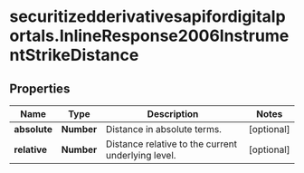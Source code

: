 # securitizedderivativesapifordigitalportals.InlineResponse2006InstrumentStrikeDistance

## Properties

Name | Type | Description | Notes
------------ | ------------- | ------------- | -------------
**absolute** | **Number** | Distance in absolute terms. | [optional] 
**relative** | **Number** | Distance relative to the current underlying level. | [optional] 


